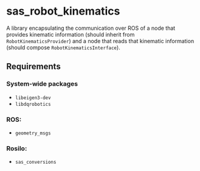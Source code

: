 # sas_robot_kinematics

A library encapsulating the communication over ROS of a node that provides kinematic information (should inherit from `RobotKinematicsProvider`) and a node that reads that kinematic information (should compose `RobotKinematicsInterface`).

## Requirements

### System-wide packages
- `libeigen3-dev`
- `libdqrobotics`

### ROS:
- `geometry_msgs`

### Rosilo:
- `sas_conversions`
